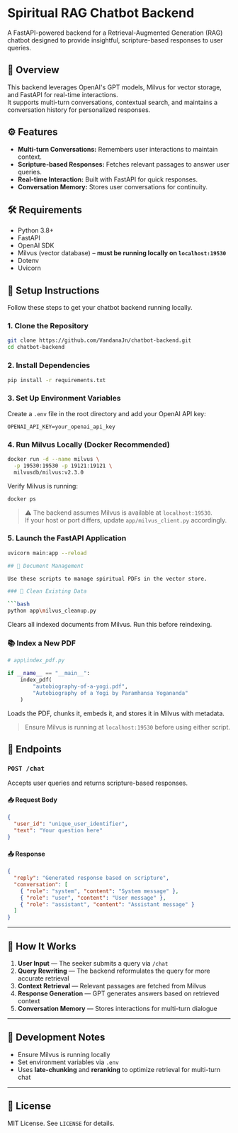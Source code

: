 # Spiritual RAG Chatbot Backend

A FastAPI-powered backend for a Retrieval-Augmented Generation (RAG) chatbot designed to provide insightful, scripture-based responses to user queries.

## 🧠 Overview

This backend leverages OpenAI's GPT models, Milvus for vector storage, and FastAPI for real-time interactions.  
It supports multi-turn conversations, contextual search, and maintains a conversation history for personalized responses.

## ⚙️ Features

- **Multi-turn Conversations:** Remembers user interactions to maintain context.
- **Scripture-based Responses:** Fetches relevant passages to answer user queries.
- **Real-time Interaction:** Built with FastAPI for quick responses.
- **Conversation Memory:** Stores user conversations for continuity.

## 🛠️ Requirements

- Python 3.8+  
- FastAPI  
- OpenAI SDK  
- Milvus (vector database) – **must be running locally on `localhost:19530`**  
- Dotenv  
- Uvicorn  

## 🔧 Setup Instructions

Follow these steps to get your chatbot backend running locally.

### 1. Clone the Repository

```bash
git clone https://github.com/VandanaJn/chatbot-backend.git
cd chatbot-backend
```

### 2. Install Dependencies

```bash
pip install -r requirements.txt
```

### 3. Set Up Environment Variables

Create a `.env` file in the root directory and add your OpenAI API key:

```env
OPENAI_API_KEY=your_openai_api_key
```

### 4. Run Milvus Locally (Docker Recommended)

```bash
docker run -d --name milvus \
  -p 19530:19530 -p 19121:19121 \
  milvusdb/milvus:v2.3.0
```

Verify Milvus is running:

```bash
docker ps
```

> ⚠️ The backend assumes Milvus is available at `localhost:19530`.  
> If your host or port differs, update `app/milvus_client.py` accordingly.

### 5. Launch the FastAPI Application

```bash
uvicorn main:app --reload

## 🧘 Document Management

Use these scripts to manage spiritual PDFs in the vector store.

### 🧹 Clean Existing Data

```bash
python app\milvus_cleanup.py
```

Clears all indexed documents from Milvus. Run this before reindexing.

### 📚 Index a New PDF

```python
# app\index_pdf.py

if __name__ == "__main__":
    index_pdf(
        "autobiography-of-a-yogi.pdf",
        "Autobiography of a Yogi by Paramhansa Yogananda"
    )
```

Loads the PDF, chunks it, embeds it, and stores it in Milvus with metadata.

> Ensure Milvus is running at `localhost:19530` before using either script.

## 🔁 Endpoints

### `POST /chat`

Accepts user queries and returns scripture-based responses.

#### 📥 Request Body

```json
{
  "user_id": "unique_user_identifier",
  "text": "Your question here"
}
```

#### 📤 Response

```json
{
  "reply": "Generated response based on scripture",
  "conversation": [
    { "role": "system", "content": "System message" },
    { "role": "user", "content": "User message" },
    { "role": "assistant", "content": "Assistant message" }
  ]
}
```

---

## 🧠 How It Works

1. **User Input** — The seeker submits a query via `/chat`  
2. **Query Rewriting** — The backend reformulates the query for more accurate retrieval  
3. **Context Retrieval** — Relevant passages are fetched from Milvus  
4. **Response Generation** — GPT generates answers based on retrieved context  
5. **Conversation Memory** — Stores interactions for multi-turn dialogue

---

## 🧪 Development Notes

- Ensure Milvus is running locally  
- Set environment variables via `.env`  
- Uses **late-chunking** and **reranking** to optimize retrieval for multi-turn chat

---

## 📜 License

MIT License. See `LICENSE` for details.